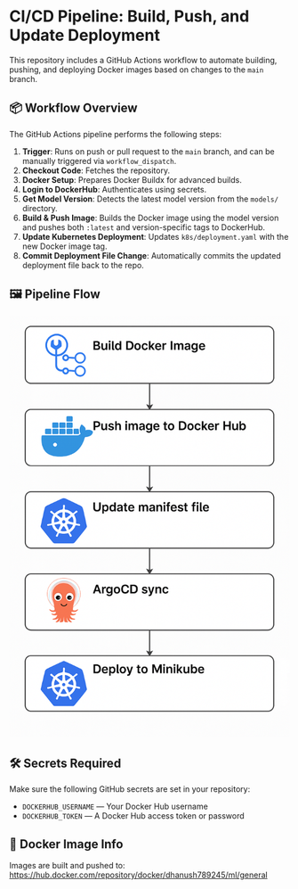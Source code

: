 # CI/CD Pipeline: Build, Push, and Update Deployment

This repository includes a GitHub Actions workflow to automate building, pushing, and deploying Docker images based on changes to the `main` branch.

## 📦 Workflow Overview

The GitHub Actions pipeline performs the following steps:

1. **Trigger**: Runs on push or pull request to the `main` branch, and can be manually triggered via `workflow_dispatch`.
2. **Checkout Code**: Fetches the repository.
3. **Docker Setup**: Prepares Docker Buildx for advanced builds.
4. **Login to DockerHub**: Authenticates using secrets.
5. **Get Model Version**: Detects the latest model version from the `models/` directory.
6. **Build & Push Image**: Builds the Docker image using the model version and pushes both `:latest` and version-specific tags to DockerHub.
7. **Update Kubernetes Deployment**: Updates `k8s/deployment.yaml` with the new Docker image tag.
8. **Commit Deployment File Change**: Automatically commits the updated deployment file back to the repo.

## 🖼️ Pipeline Flow

![Pipeline Flow](./images/ci-cd.png)

## 🛠️ Secrets Required

Make sure the following GitHub secrets are set in your repository:

- `DOCKERHUB_USERNAME` — Your Docker Hub username
- `DOCKERHUB_TOKEN` — A Docker Hub access token or password

## 🐳 Docker Image Info

Images are built and pushed to: https://hub.docker.com/repository/docker/dhanush789245/ml/general

